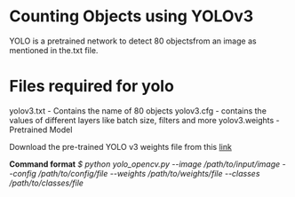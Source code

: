 # Counting Objects using YOLOv3
YOLO is a pretrained network to detect 80 objectsfrom an image as mentioned in the.txt file.

# Files required for yolo
yolov3.txt - Contains the name of 80 objects
yolov3.cfg - contains the values of different layers like batch size, filters and more
yolov3.weights - Pretrained Model

Download the pre-trained YOLO v3 weights file from this [link](https://pjreddie.com/media/files/yolov3.weights)

**Command format** 
 _$ python yolo_opencv.py --image /path/to/input/image --config /path/to/config/file --weights /path/to/weights/file --classes /path/to/classes/file_
